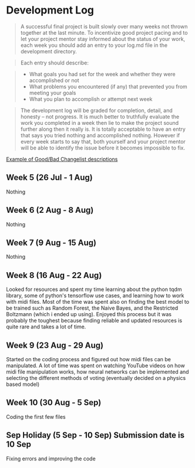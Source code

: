# Development Log
> A successful final project is built slowly over many weeks not thrown together at the last minute. To incentivize good project pacing and to let your project mentor stay informed about the status of your work, each week you should add an entry to your log.md file in the development directory.

> Each entry should describe:

> - What goals you had set for the week and whether they were accomplished or not
> - What problems you encountered (if any) that prevented you from meeting your goals
> - What you plan to accomplish or attempt next week

> The development log will be graded for completion, detail, and honesty – not progress. It is much better to truthfully evaluate the work you completed in a week then lie to make the project sound further along then it really is. It is totally acceptable to have an entry that says you tried nothing and accomplished nothing. However if every week starts to say that, both yourself and your project mentor will be able to identify the issue before it becomes impossible to fix.

[Example of Good/Bad Changelist descriptions](https://google.github.io/eng-practices/review/developer/cl-descriptions.html)

## Week 5 (26 Jul - 1 Aug)
Nothing

## Week 6 (2 Aug - 8 Aug)
Nothing

## Week 7 (9 Aug - 15 Aug)
Nothing

## Week 8 (16 Aug - 22 Aug)
Looked for resources and spent my time learning about the python tqdm library, some of python's tensorflow use cases, and learning how to work with midi files. Most of the time was spent also on finding the best model to be trained such as Random Forest, the Naive Bayes, and the Restricted Boltzmann (which i ended up using). Enjoyed this process but it was probably the toughest because finding reliable and updated resources is quite rare and takes a lot of time.

## Week 9 (23 Aug - 29 Aug)
Started on the coding process and figured out how midi files can be manipulated. A lot of time was spent on watching YouTube videos on how midi file manipulation works, how neural networks can be implemented and selecting the different methods of voting (eventually decided on a physics based model)

## Week 10 (30 Aug - 5 Sep)
Coding the first few files 

## Sep Holiday (5 Sep - 10 Sep) **Submission date is 10 Sep**
Fixing errors and improving the code
